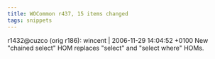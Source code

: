 ```yaml
---
title: WOCommon r437, 15 items changed
tags: snippets
---
```


r1432@cuzco (orig r186): wincent | 2006-11-29 14:04:52 +0100 New "chained select" HOM replaces "select" and "select where" HOMs.
